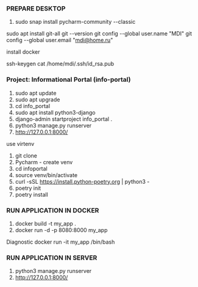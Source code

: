### PREPARE DESKTOP

1. sudo snap install pycharm-community --classic

sudo apt install git-all
git --version
git config --global user.name "MDI"
git config --global user.email "mdi@home.ru"

install docker

ssh-keygen
cat /home/mdi/.ssh/id_rsa.pub 



### Project: Informational Portal (info-portal)

1. sudo apt update
2. sudo apt upgrade
3. cd info_portal
2. sudo apt install python3-django
3. django-admin startproject info_portal .
4. python3 manage.py runserver
5. http://127.0.0.1:8000/

use virtenv
1. git clone
2. Pycharm - create venv
3. cd infoportal
4. source venv/bin/activate
5. curl -sSL https://install.python-poetry.org | python3 -
6. poetry init
7. poetry install

### RUN APPLICATION IN DOCKER
1. docker build -t my_app .
2. docker run -d -p 8080:8000 my_app

Diagnostic
docker run -it my_app /bin/bash


### RUN APPLICATION IN SERVER
1. python3 manage.py runserver
2. http://127.0.0.1:8000/
